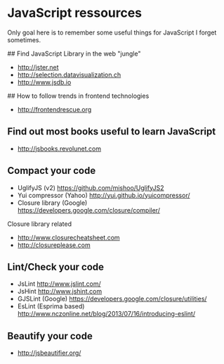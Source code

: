 JavaScript ressources
=====================

Only goal here is to remember some useful things for JavaScript I forget sometimes.

## Find JavaScript Library in the web "jungle" 

 * http://jster.net
 * http://selection.datavisualization.ch
 * http://www.jsdb.io

## How to follow trends in frontend technologies

*  http://frontendrescue.org

## Find out most books useful to learn JavaScript

 * http://jsbooks.revolunet.com

## Compact your code

 * UglifyJS (v2) https://github.com/mishoo/UglifyJS2
 * Yui compressor (Yahoo) http://yui.github.io/yuicompressor/
 * Closure library (Google) https://developers.google.com/closure/compiler/


Closure library related

 * http://www.closurecheatsheet.com
 * http://closureplease.com
 
## Lint/Check your code

 * JsLint http://www.jslint.com/
 * JsHint http://www.jshint.com
 * GJSLint (Google) https://developers.google.com/closure/utilities/
 * EsLint (Esprima based) http://www.nczonline.net/blog/2013/07/16/introducing-eslint/

## Beautify your code

 * http://jsbeautifier.org/
